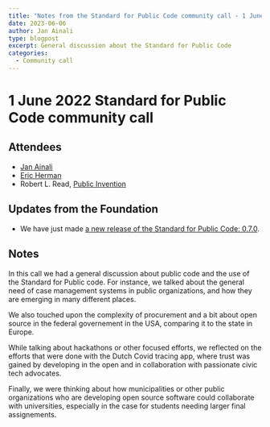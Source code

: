 ```yaml
---
title: "Notes from the Standard for Public Code community call - 1 June 2023"
date: 2023-06-06
author: Jan Ainali
type: blogpost
excerpt: General discussion about the Standard for Public Code
categories:
  - Community call
---
```


# 1 June 2022 Standard for Public Code community call

## Attendees

* [Jan Ainali](https://publiccode.net/who-we-are/team/jan-ainali.html)
* [Eric Herman](https://publiccode.net/who-we-are/team/eric-herman.html)
* Robert L. Read, [Public Invention](https://www.pubinv.org/)

## Updates from the Foundation

* We have just made [a new release of the Standard for Public Code: 0.7.0](https://github.com/publiccodenet/standard/releases/tag/0.7.0).

## Notes

In this call we had a general discussion about public code and the use of the Standard for Public code.
For instance, we talked about the general need of case management systems in public organizations, and how they are emerging in many different places.

We also touched upon the complexity of procurement and a bit about open source in the federal governement in the USA, comparing it to the state in Europe.

While talking about hackathons or other focused efforts, we reflected on the efforts that were done with the Dutch Covid tracing app, where trust was gained by developing in the open and in collaboration with passionate civic tech advocates.

Finally, we were thinking about how municipalities or other public organizations who are developing open source software could collaborate with universities, especially in the case for students needing larger final assignements.
